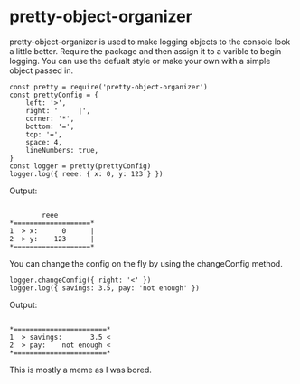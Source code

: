 # pretty-object-organizer

pretty-object-organizer is used to make logging objects to the console look a little better.
Require the package and then assign it to a varible to begin logging.
You can use the defualt style or make your own with a simple object passed in.
```
const pretty = require('pretty-object-organizer')
const prettyConfig = {
	left: '>',
	right: '     |',
	corner: '*',
	bottom: '=',
	top: '=',
	space: 4,
	lineNumbers: true,
}
const logger = pretty(prettyConfig)
logger.log({ reee: { x: 0, y: 123 } })
```
Output:
```

        reee
*===================*
1  > x:      0      |
2  > y:    123      |
*===================*

```
You can change the config on the fly by using the changeConfig method.
```
logger.changeConfig({ right: '<' })
logger.log({ savings: 3.5, pay: 'not enough' })
```
Output:
```

*=======================*
1  > savings:       3.5 <
2  > pay:    not enough <
*=======================*

```
This is mostly a meme as I was bored.
